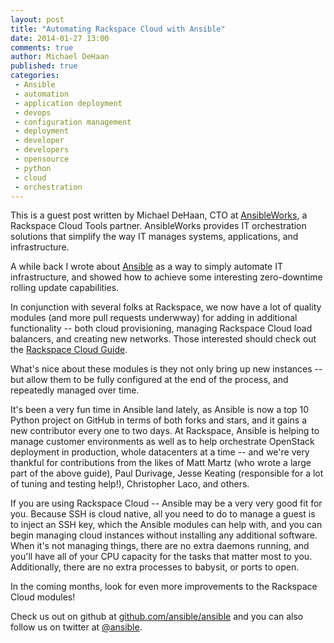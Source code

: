 ```yaml
---
layout: post
title: "Automating Rackspace Cloud with Ansible"
date: 2014-01-27 13:00
comments: true
author: Michael DeHaan
published: true
categories:
 - Ansible
 - automation
 - application deployment
 - devops
 - configuration management
 - deployment
 - developer
 - developers
 - opensource
 - python
 - cloud
 - orchestration
---
```



This is a guest post written by Michael DeHaan, CTO at
[AnsibleWorks](http://ansible.com), a Rackspace Cloud Tools partner.
AnsibleWorks provides IT orchestration solutions that simplify the way
IT manages systems, applications, and infrastructure.

A while back I wrote about
[Ansible](http://developer.rackspace.com/blog/automate-with-ansible.html)
as a way to simply automate IT infrastructure, and showed how to achieve
some interesting zero-downtime rolling update capabilities.

<!-- more -->

In conjunction with several folks at Rackspace, we now have a lot of quality
modules (and more pull requests underwway) for adding in additional
functionality -- both cloud provisioning, managing Rackspace Cloud load
balancers, and creating new networks.  Those interested should check out
the [Rackspace Cloud Guide](http://docs.ansible.com/guide_rax.html).

What's nice about these modules is they not only bring up new instances --
but allow them to be fully configured at the end of the process, and
repeatedly managed over time.

It's been a very fun time in Ansible land lately, as Ansible is now a top
10 Python project on GitHub in terms of both forks and stars, and it gains a
new contributor every one to two days. At Rackspace, Ansible is helping to
manage customer environments as well as to help orchestrate OpenStack
deployment in production, whole datacenters at a time -- and we're very
thankful for contributions from the likes of Matt Martz (who wrote a large
part of the above guide), Paul Durivage, Jesse Keating (responsible for a
lot of tuning and testing help!), Christopher Laco, and others.

If you are using Rackspace Cloud -- Ansible may be a very very good fit for
you.  Because SSH is cloud native, all you need to do to manage a guest is to
inject an SSH key, which the Ansible modules can help with, and you can begin
managing cloud instances without installing any additional software.  When
it's not managing things, there are no extra daemons running, and you'll have
all of your CPU capacity for the tasks that matter most to you. Additionally,
there are no extra processes to babysit, or ports to open.

In the coming months, look for even more improvements to the Rackspace Cloud modules!

Check us out on github at
[github.com/ansible/ansible](http://github.com/ansible/ansible) and you can
also follow us on twitter at [@ansible](http://twitter.com/ansible).
